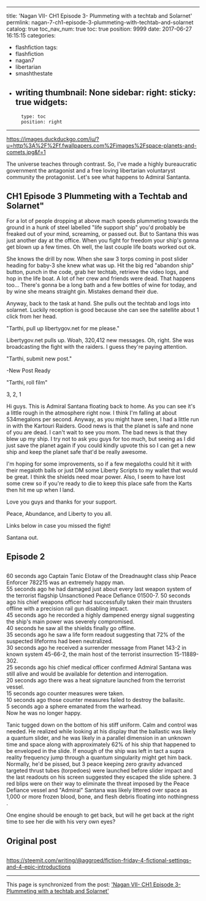 
---
title: 'Nagan VII- CH1 Episode 3-  Plummeting with a techtab and Solarnet'
permlink: nagan-7-ch1-episode-3-plummeting-with-techtab-and-solarnet
catalog: true
toc_nav_num: true
toc: true
position: 9999
date: 2017-06-27 16:15:15
categories:
- flashfiction
tags:
- flashfiction
- nagan7
- libertarian
- smashthestate
- writing
thumbnail: None
sidebar:
    right:
        sticky: true
widgets:
    -
        type: toc
        position: right
---


https://images.duckduckgo.com/iu/?u=http%3A%2F%2Ff.fwallpapers.com%2Fimages%2Fspace-planets-and-comets.jpg&f=1

The universe teaches through contrast.  So, I've made a highly bureaucratic government the antagonist and a free loving libertarian voluntaryst community the protagonist.  Let's see what happens to Admiral Santanta.

## CH1 Episode 3 Plummeting with a Techtab and Solarnet"


For a lot of people dropping at above mach speeds plummeting towards the ground in a hunk of steel labelled "life support ship" you'd probably be freaked out of your mind, screaming, or passed out.  But to Santana this was just another day at the office.  When you fight for freedom your ship's gonna get blown up a few times.  Oh well, the last couple life boats worked out ok.

She knows the drill by now.  When she saw 3 torps coming in post slider heading for baby-3 she knew what was up.  Hit the big red "abandon ship" button, punch in the code, grab her techtab, retrieve the video logs, and hop in the life boat.  A lot of her crew and friends were dead.  That happens too...  There's gonna be a long bath and a few bottles of wine for today, and by wine she means straight gin.  Mistakes demand their due.

Anyway, back to the task at hand.  She pulls out the techtab and logs into solarnet.  Luckily reception is good because she can see the satellite about 1 click from her head.  

"Tarthi, pull up libertygov.net for me please."

Libertygov.net pulls up.  Woah, 320,412 new messages.  Oh, right.  She was broadcasting the fight with the raiders.  I guess they're paying attention.

"Tarthi, submit new post."

-New Post Ready

"Tarthi, roll film"

3, 2, 1

Hi guys.  This is Admiral Santana floating back to home.  As you can see it's a little rough in the atmosphere right now.  I think I'm falling at about 534megalons per second.  Anyway, as you might have seen, I had a little run in with the Kartouri Raiders.  Good news is that the planet is safe and none of you are dead.  I can't wait to see you mom.  The bad news is that they blew up my ship.  I try not to ask you guys for too much, but seeing as I did just save the planet again if you could kindly upvote this so I can get a new ship and keep the planet safe that'd be really awesome.

I'm hoping for some improvements, so if a few megaloths could hit it with their megaloth balls or just DM some Liberty Scripts to my wallet that would be great.  I think the shields need moar power.  Also, I seem to have lost some crew so if you're ready to die to keep this place safe from the Karts then hit me up when I land.

Love you guys and thanks for your support.  

Peace, Abundance, and Liberty to you all.

Links below in case you missed the fight!

Santana out.

## Episode 2 <h2>

60 seconds ago Captain Tanic Elotaw of the Dreadnaught class ship Peace Enforcer 782215 was an extremely happy man.  
55 seconds ago he had damaged just about every last weapon system of the terrorist flagship Unsanctioned Peace Defiance 01500-7. 
50 seconds ago his chief weapons officer had successfully taken their main thrusters offline with a precision rail gun disabling impact.  
45 seconds ago he recorded a highly dampened energy signal suggesting the ship's main power was severely compromised.  
40 seconds he saw all the shields finally go offline.  
35 seconds ago he saw a life form readout suggesting that 72% of the suspected lifeforms had been neutralized.  
30 seconds ago he received a surrender message from Planet 143-2 in known system 45-66-2, the main host of the terrorist insurrection 15-11889-302.   
25 seconds ago his chief medical officer confirmed Admiral Santana was still alive and would be available for detention and interrogation.  
20 seconds ago there was a heat signature launched from the terrorist vessel.  
15 seconds ago counter measures were taken.  
10 seconds ago those counter measures failed to destroy the ballasitc.  
5 seconds ago a sphere emanated from the warhead.  
Now he was no longer happy.

Tanic tugged down on the bottom of his stiff uniform.  Calm and control was needed.  He realized while looking at his display that the ballastic was likely a quantum slider, and he was likely in a parallel dimension in an unknown time and space along with approximately 62% of his ship that happened to be enveloped in the slide.  If enough of the ship was left in tact a supra reality frequency jump through a quantum singularity might get him back.  Normally, he'd be pissed, but 3 peace keeping zero gravity advanced targeted thrust tubes (torpedoes) were launched before slider impact and the last readouts on his screen suggested they escaped the slide sphere.  3 red blips were on their way to eliminate the threat imposed by the Peace Defiance vessel and "Admiral" Santana was likely littered over space as 1,000 or more frozen blood, bone, and flesh debris floating into nothingness .  

One engine should be enough to get back, but will he get back at the right time to see her die with his very own eyes?

## Original post <h2>

https://steemit.com/writing/@aggroed/fiction-friday-4-fictional-settings-and-4-epic-introductions

- - -

This page is synchronized from the post: ['Nagan VII- CH1 Episode 3-  Plummeting with a techtab and Solarnet'](https://steemit.com/@aggroed/nagan-7-ch1-episode-3-plummeting-with-techtab-and-solarnet)
